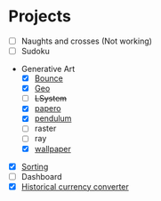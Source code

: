# Projects

- [ ] Naughts and crosses (Not working)
- [ ] Sudoku
- Generative Art
    - [x] [Bounce](/projects/bounce)
    - [x] [Geo](/projects/geo)
    - [ ] ~~LSystem~~
    - [x] [papero](/blog/papero) 
    - [x] [pendulum](/projects/pendulums)
    - [ ] raster
    - [ ] ray
    - [x] [wallpaper](/projects/wallpaper)
- [x] [Sorting](/projects/sorting)
- [ ] Dashboard
- [x] [Historical currency converter](/projects/converter)